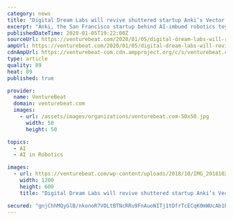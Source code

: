 ```yaml
---
category: news
title: "Digital Dream Labs will revive shuttered startup Anki’s Vector robot"
excerpt: "Anki, the San Francisco startup behind AI-imbued robotics toys like Overdrive, and Cozmo as well as Vector, shut down immediately after laying off its workforce of just over 200 people. A failed round of financing was reportedly to blame. CEO Boris Sofman told employees that a deal failed to materialize “at the last minute,” as did ..."
publishedDateTime: 2020-01-05T19:22:00Z
sourceUrl: https://venturebeat.com/2020/01/05/digital-dream-labs-will-revive-shuttered-startup-ankis-vector-robot/
ampUrl: https://venturebeat.com/2020/01/05/digital-dream-labs-will-revive-shuttered-startup-ankis-vector-robot/amp/
cdnAmpUrl: https://venturebeat-com.cdn.ampproject.org/c/s/venturebeat.com/2020/01/05/digital-dream-labs-will-revive-shuttered-startup-ankis-vector-robot/amp/
type: article
quality: 89
heat: 89
published: true

provider:
  name: VentureBeat
  domain: venturebeat.com
  images:
    - url: /assets/images/organizations/venturebeat.com-50x50.jpg
      width: 50
      height: 50

topics:
  - AI
  - AI in Robotics

images:
  - url: https://venturebeat.com/wp-content/uploads/2018/10/IMG_20181021_031525-e1578251998719.jpg?fit=1200%2C600&strip=all
    width: 1200
    height: 600
    title: "Digital Dream Labs will revive shuttered startup Anki’s Vector robot"

secured: "gnjChhMQyGlB/nkonoR7VOLtBTNcRRu9FnAuoNITj1tDfrTcECqK0mWUcAb1b96HVYpX9ggTcFnk963SBCgtowV46nJK0MHS32DWqFrDvoqIDh+U0qBD2qrzHqwU/PC7rgPlBMcz+K+PKEK680SWfSV1R+YKBrfDmj0iucWfGFAJxOv5u2eTvC/r6j1WybB68aeW63BhfHbB9Yd3Ljl8cYkRmYAUc+jGaSDAMkIiYRhuPFVXSsGeLM+qLd1o6ljdffZFkKKMadDW6UNIEqpRNQKgaK6fZ20L49mEBdd92b4=;jVBlR8PoNbttVfBzsAK51Q=="
---
```


